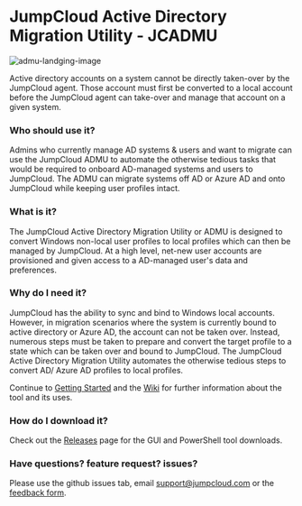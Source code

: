 # JumpCloud Active Directory Migration Utility - JCADMU

![admu-landging-image](https://github.com/TheJumpCloud/jumpcloud-ADMU/wiki/images/ADMU-landing.png)

Active directory accounts on a system cannot be directly taken-over by the JumpCloud agent. Those account must first be converted to a local account before the JumpCloud agent can take-over and manage that account on a given system.

### Who should use it?

Admins who currently manage AD systems & users and want to migrate can use the JumpCloud ADMU to automate the otherwise tedious tasks that would be required to onboard AD-managed systems and users to JumpCloud. The ADMU can migrate systems off AD or Azure AD and onto JumpCloud while keeping user profiles intact.

### What is it?

The JumpCloud Active Directory Migration Utility or ADMU is designed to convert Windows non-local user profiles to local profiles which can then be managed by JumpCloud. At a high level, net-new user accounts are provisioned and given access to a AD-managed user's data and preferences.

### Why do I need it?

JumpCloud has the ability to sync and bind to Windows local accounts. However, in migration scenarios where the system is currently bound to active directory or Azure AD, the account can not be taken over. Instead, numerous steps must be taken to prepare and convert the target profile to a state which can be taken over and bound to JumpCloud. The JumpCloud Active Directory Migration Utility automates the otherwise tedious steps to convert AD/ Azure AD profiles to local profiles.

Continue to [Getting Started](https://github.com/TheJumpCloud/jumpcloud-ADMU/wiki/Getting-Started) and the [Wiki](https://github.com/TheJumpCloud/jumpcloud-ADMU/wiki) for further information about the tool and its uses.

### How do I download it?

Check out the [Releases](https://github.com/TheJumpCloud/jumpcloud-ADMU/releases) page for the GUI and PowerShell tool downloads.

### Have questions? feature request? issues?

Please use the github issues tab, email [support@jumpcloud.com](support@jumpcloud.com) or the [feedback form](https://github.com/TheJumpCloud/jumpcloud-ADMU/wiki/feedback-form).
